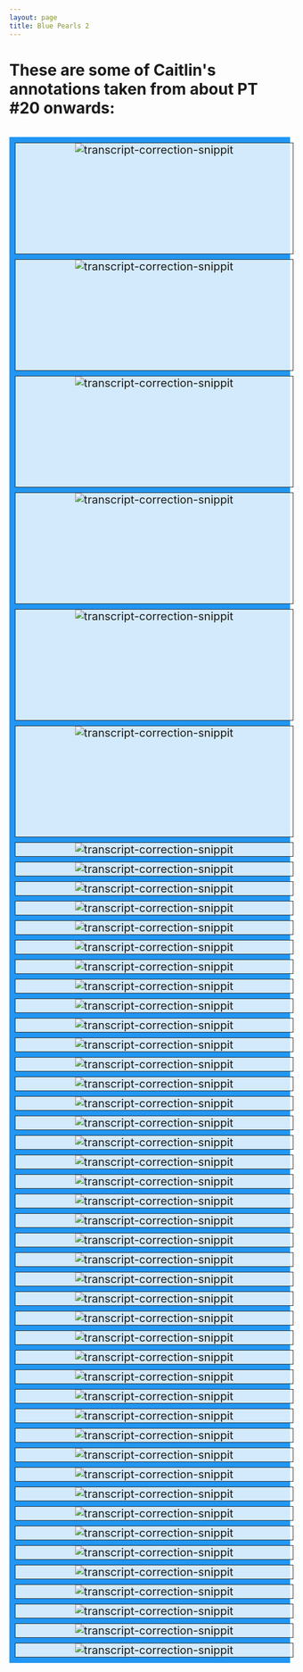 ```yaml
---
layout: page
title: Blue Pearls 2
---  
```




<h1>These are some of Caitlin's annotations taken from about PT #20 onwards:</h1>

<br/>

<div class="grid-container">
  <div class="grid-item"><img src="assets/images/blue2/c1.jpg" alt="transcript-correction-snippit"></div>
  <div class="grid-item"><img src="assets/images/blue2/c2.jpg" alt="transcript-correction-snippit"></div>
  <div class="grid-item"><img src="assets/images/blue2/c3.jpg" alt="transcript-correction-snippit"></div>  
  <div class="grid-item"><img src="assets/images/blue2/c4.jpg" alt="transcript-correction-snippit"></div>
  <div class="grid-item"><img src="assets/images/blue2/c5.jpg" alt="transcript-correction-snippit"></div>
  <div class="grid-item"><img src="assets/images/blue2/c6.jpg" alt="transcript-correction-snippit"></div>  
  <div class="grid-item"><img src="assets/images/blue2/c7.jpg" alt="transcript-correction-snippit"></div>
  <div class="grid-item"><img src="assets/images/blue2/c8.jpg" alt="transcript-correction-snippit"></div>
  

  <div class="grid-item"><img src="assets/images/blue2/c9.jpg" alt="transcript-correction-snippit"></div>
  <div class="grid-item"><img src="assets/images/blue2/c10.jpg" alt="transcript-correction-snippit"></div>
  <div class="grid-item"><img src="assets/images/blue2/c11.jpg" alt="transcript-correction-snippit"></div>  
  <div class="grid-item"><img src="assets/images/blue2/c12.jpg" alt="transcript-correction-snippit"></div>
  <div class="grid-item"><img src="assets/images/blue2/c13.jpg" alt="transcript-correction-snippit"></div>
  <div class="grid-item"><img src="assets/images/blue2/c14.jpg" alt="transcript-correction-snippit"></div>  
  <div class="grid-item"><img src="assets/images/blue2/c15.jpg" alt="transcript-correction-snippit"></div>
  <div class="grid-item"><img src="assets/images/blue2/c16.jpg" alt="transcript-correction-snippit"></div>

  <div class="grid-item"><img src="assets/images/blue2/c17.jpg" alt="transcript-correction-snippit"></div>
  <div class="grid-item"><img src="assets/images/blue2/c18.jpg" alt="transcript-correction-snippit"></div>
  <div class="grid-item"><img src="assets/images/blue2/c19.jpg" alt="transcript-correction-snippit"></div>  
  <div class="grid-item"><img src="assets/images/blue2/c20.jpg" alt="transcript-correction-snippit"></div>
  <div class="grid-item"><img src="assets/images/blue2/c21.jpg" alt="transcript-correction-snippit"></div>
  <div class="grid-item"><img src="assets/images/blue2/c22.jpg" alt="transcript-correction-snippit"></div>  
  <div class="grid-item"><img src="assets/images/blue2/c23.jpg" alt="transcript-correction-snippit"></div>
  <div class="grid-item"><img src="assets/images/blue2/c24.jpg" alt="transcript-correction-snippit"></div>

  <div class="grid-item"><img src="assets/images/blue2/c25.jpg" alt="transcript-correction-snippit"></div>
  <div class="grid-item"><img src="assets/images/blue2/c26.jpg" alt="transcript-correction-snippit"></div>
  <div class="grid-item"><img src="assets/images/blue2/c27.jpg" alt="transcript-correction-snippit"></div>  
  <div class="grid-item"><img src="assets/images/blue2/c28.jpg" alt="transcript-correction-snippit"></div>
  <div class="grid-item"><img src="assets/images/blue2/c29.jpg" alt="transcript-correction-snippit"></div>
  <div class="grid-item"><img src="assets/images/blue2/c30.jpg" alt="transcript-correction-snippit"></div>  
  <div class="grid-item"><img src="assets/images/blue2/c31.jpg" alt="transcript-correction-snippit"></div>
  <div class="grid-item"><img src="assets/images/blue2/c32.jpg" alt="transcript-correction-snippit"></div>

  <div class="grid-item"><img src="assets/images/blue2/c33.jpg" alt="transcript-correction-snippit"></div>
  <div class="grid-item"><img src="assets/images/blue2/c34.jpg" alt="transcript-correction-snippit"></div>
  <div class="grid-item"><img src="assets/images/blue2/c35.jpg" alt="transcript-correction-snippit"></div>  
  <div class="grid-item"><img src="assets/images/blue2/c36.jpg" alt="transcript-correction-snippit"></div>
  <div class="grid-item"><img src="assets/images/blue2/c37.jpg" alt="transcript-correction-snippit"></div>
  <div class="grid-item"><img src="assets/images/blue2/c38.jpg" alt="transcript-correction-snippit"></div>  
  <div class="grid-item"><img src="assets/images/blue2/c39.jpg" alt="transcript-correction-snippit"></div>
  <div class="grid-item"><img src="assets/images/blue2/c40.jpg" alt="transcript-correction-snippit"></div>

  <div class="grid-item"><img src="assets/images/blue2/c41.jpg" alt="transcript-correction-snippit"></div>
  <div class="grid-item"><img src="assets/images/blue2/c42.jpg" alt="transcript-correction-snippit"></div>
  <div class="grid-item"><img src="assets/images/blue2/c43.jpg" alt="transcript-correction-snippit"></div>  
  <div class="grid-item"><img src="assets/images/blue2/c44.jpg" alt="transcript-correction-snippit"></div>
  <div class="grid-item"><img src="assets/images/blue2/c45.jpg" alt="transcript-correction-snippit"></div>
  <div class="grid-item"><img src="assets/images/blue2/c46.jpg" alt="transcript-correction-snippit"></div>  
  <div class="grid-item"><img src="assets/images/blue2/c47.jpg" alt="transcript-correction-snippit"></div>
  <div class="grid-item"><img src="assets/images/blue2/c48.jpg" alt="transcript-correction-snippit"></div>


  </div>



<style>
  .grid-container {
    display: grid;
    grid-gap: 9px;
    /*grid-template-columns: auto auto;*/
    grid-template-columns: repeat(auto-fit, minmax(500px, 1fr));
    grid-template-rows: repeat(6, 200px);
    grid-auto-flow: dense;
    background-color: #2196F3;
    padding: 10px;
    grid-column: span 2;
  }
  .grid-item {
    background-color: rgba(255, 255, 255, 0.8);
    border: 1px solid rgba(0, 0, 0, 0.8);
    /*padding: 20px;*/
    font-size: 20px;
    justify-content: center;
    text-align: center;
 /*align-self: center;*/
  }
  </style>
  
